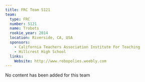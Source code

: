 ```yaml
---
title: FRC Team 5121
team:
  type: FRC
  number: 5121
  name: Trobots
  rookie_year: 2014
  location: Riverside, CA, USA
  sponsors:
    - California Teachers Association Institute For Teaching
    - Hillcrest High School
  links:
    Website: http://www.robopolies.weebly.com
---
```

No content has been added for this team